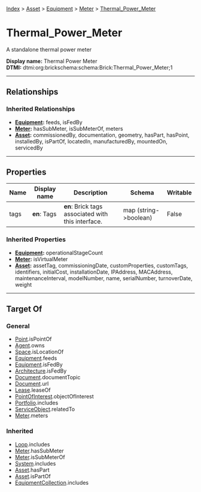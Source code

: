 [Index](../../../index.md) > [Asset](../../Asset.md) > [Equipment](../Equipment.md) > [Meter](Meter.md) > [Thermal_Power_Meter](#)
# Thermal_Power_Meter

A standalone thermal power meter


**Display name:** Thermal Power Meter<br />
**DTMI:** dtmi:org:brickschema:schema:Brick:Thermal_Power_Meter;1

---

## Relationships

### Inherited Relationships
* **[Equipment](../Equipment.md):** feeds, isFedBy
* **[Meter](Meter.md):** hasSubMeter, isSubMeterOf, meters
* **[Asset](../../Asset.md):** commissionedBy, documentation, geometry, hasPart, hasPoint, installedBy, isPartOf, locatedIn, manufacturedBy, mountedOn, servicedBy

---

## Properties

|Name|Display name|Description|Schema|Writable|
|-|-|-|-|-|
|tags|**en**: Tags|**en**: Brick tags associated with this interface.|map (string->boolean)|False|
### Inherited Properties
* **[Equipment](../Equipment.md):** operationalStageCount
* **[Meter](Meter.md):** isVirtualMeter
* **[Asset](../../Asset.md):** assetTag, commissioningDate, customProperties, customTags, identifiers, initialCost, installationDate, IPAddress, MACAddress, maintenanceInterval, modelNumber, name, serialNumber, turnoverDate, weight

---

## Target Of
### General
* [Point](../../../Point/Point.md).isPointOf
* [Agent](../../../Agent/Agent.md).owns
* [Space](../../../Space/Space.md).isLocationOf
* [Equipment](../Equipment.md).feeds
* [Equipment](../Equipment.md).isFedBy
* [Architecture](../../../Space/Architecture/Architecture.md).isFedBy
* [Document](../../../Information/Document/Document.md).documentTopic
* [Document](../../../Information/Document/Document.md).url
* [Lease](../../../Event/Lease.md).leaseOf
* [PointOfInterest](../../../Information/PointOfInterest.md).objectOfInterest
* [Portfolio](../../../Collection/Portfolio.md).includes
* [ServiceObject](../../../Information/ServiceObject/ServiceObject.md).relatedTo
* [Meter](Meter.md).meters
### Inherited
* [Loop](../../../Collection/Loop/Loop.md).includes
* [Meter](Meter.md).hasSubMeter
* [Meter](Meter.md).isSubMeterOf
* [System](../../../Collection/System/System.md).includes
* [Asset](../../Asset.md).hasPart
* [Asset](../../Asset.md).isPartOf
* [EquipmentCollection](../../../Collection/Equipment-.md).includes
